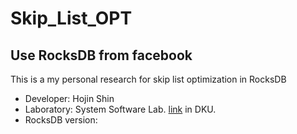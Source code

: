 # Skip_List_OPT

## Use RocksDB from facebook

This is a my personal research for skip list optimization in RocksDB
- Developer: Hojin Shin
- Laboratory: System Software Lab. [link](https://sslab.dankook.ac.kr/) in DKU.
- RocksDB version: 
